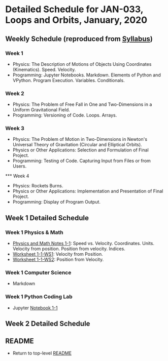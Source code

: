 # Detailed Schedule for JAN-033, Loops and Orbits, January, 2020

## Weekly Schedule (reproduced from <a href="./index.html">Syllabus</a>)

### Week 1

* Physics: The Description of Motions of Objects Using Coordinates (Kinematics). Speed. Velocity.</li>
* Programming: Jupyter Notebooks. Markdown. Elements of Python and VPython. Program Execution. Variables. Conditionals.</li>

### Week 2

* Physics: The Problem of Free Fall in One and Two-Dimensions in a Uniform Gravitational Field.</li>
* Programming: Versioning of Code. Loops. Arrays.</li>

### Week 3

* Physics: The Problem of Motion in Two-Dimensions in Newton's Universal Theory of Gravitation (Circular and Elliptical Orbits).
* Physics or Other Applications: Selection and Formulation of Final Project.
* Programming: Testing of Code. Capturing Input from Files or from Users.
	
*** Week 4

* Physics: Rockets Burns.
* Physics or Other Applications: Implementation and Presentation of Final Project.
* Programming: Display of Program Output.

## Week 1 Detailed Schedule

### Week 1 Physics &amp; Math

* <a href="./lao-1-1-pm.pdf">Physics and Math Notes 1-1</a>: Speed vs. Velocity. Coordinates. Units. Velocity from position. Position from velocity. Indices.</a>
* <a href="./lao-1-1-ws1.pdf">Worksheet 1-1-WS1</a>: Velocity from Position.
* <a href="./lao-1-1-ws2.pdf">Worksheet 1-1-WS2</a>: Position from Velocity.
	
### Week 1 Computer Science

* Markdown
	
### Week 1 Python Coding Lab

* Jupyter <a href="https://mybinder.org/v2/gh/observatree/loops-and-orbits/master?filepath=notebooks%2Flao-1-1.ipynb">Notebook 1-1</a>
	
## Week 2 Detailed Schedule

## README

* Return to top-level [README](./README.md)
